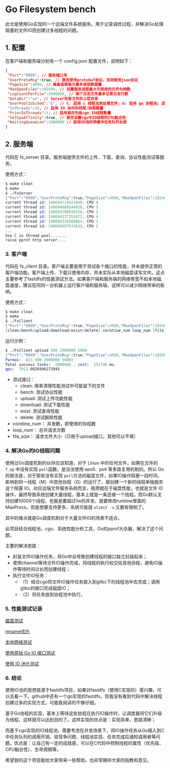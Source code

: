 # Go Filesystem bench

此仓是使用Go实现的一个远端文件系统服务。用于记录调优过程，并解决Go处理阻塞的文件IO而创建过多线程的问题。

## 1. 配置

在客户端和服务端分别有一个 config.json 配置文件，说明如下：

```json
{
 "Port":"9999", // 服务端口号
 "UserProtoMsg":true, // 是否使用protobuf协议，否则使用json协议
 "PageSize":4096, // 每条连接每次最多读取数据量
 "MaxOpenFiles":102400, // 设置服务进程最大可使用的文件句柄数
 "LogCountPerFile":2000000, // 单个日志文件最多记录日志行数
 "DataDir":"xx", // Server存放文件的上层目录
 "UserPoolIoSched":"G", // C: 启用 c 线程池来处理文件; G: 启用 go 协程池; 其他：不使用 IO 池
 "IoThreads":16, // 启用 IO 池中的线程/协程数量
 "PriorIoThreads":3, // 启用高优先级cgo IO线程数量
 "SetCpuAffinity":true, // 是否设置cgo中IO线程的CPU黏合性
 "WaitingQueueLen":1000000 // 启用IO池的带缓冲任务队列长度
}
```

## 2. 服务端

代码在 fs_server 目录。服务端提供文件的上传、下载、查询、协议性能测试等服务。

使用方式：

```s
$ make clean
$ make
$ ./FsServer 
{"Port":"9999","UserProtoMsg":true,"PageSize":4096,"MaxOpenFiles":102400,"LogCountPerFile":2000000,"DataDir":"/home/stephen/devcloud/DATADIR","UserPoolIoSched":"C","IoThreads":32,"PriorIoThreads":0,"SetCpuAffinity":true,"WaitingQueueLen":1000000}
current thread id: 140694714423040, CPU 0
current thread id: 140694689244928, CPU 3
current thread id: 140694706030336, CPU 1
current thread id: 140694337353472, CPU 4
current thread id: 140694320568064, CPU 1
current thread id: 140694697637632, CPU 2
...
Use C io thread pool.......
raise pprof http server....
```

### 3. 客户端

代码在 fs_client 目录。客户端主要是用于测试各个接口的性能，并未提供正常的客户端功能。客户端上传、下载只使用内存，并未实际从本地磁盘读写文件。这点主要参考了fastdfs的性能测试方法。如果客户端和服务端的网络带宽不如本地磁盘速度，建议在同同一台机器上运行客户端和服务端，这样可以减少网络带来的影响。

使用方式：

```s
$ make clean
$ make
$ ./FsClient
{"Port":"9999","UserProtoMsg":true,"PageSize":4096,"MaxOpenFiles":102400,"LogCountPerFile":2000000,"DataDir":"","UserPoolIoSched":"","IoThreads":0,"PriorIoThreads":0,"SetCpuAffinity":false,"WaitingQueueLen":0}
[clean/bench/upload/download/exist/delete] corotine_num loop_num [file_size]
```

运行示例：

```s
$ ./FsClient upload 500 2000000 5000
{"Port":"9999","UserProtoMsg":true,"PageSize":4096,"MaxOpenFiles":102400,"LogCountPerFile":2000000,"DataDir":"","UserPoolIoSched":"","IoThreads":0,"PriorIoThreads":0,"SetCpuAffinity":false,"WaitingQueueLen":0}
Parmas:  &{3 500 2000000 5000}
Total success tasks:  2000000 , cost:  252746 ms.
qps:  7913.0826996272945
```

- 测试接口：
  - clean: 用来清理性能测试中可能留下的文件
  - bench: 测试协议性能
  - upload: 测试上传功能性能
  - download: 测试下载性能
  - exist: 测试查询性能
  - delete: 测试删除性能
- corotine_num： 并发数，即使用的协程数
- loop_num： 总共请求次数
- file_size： 请求文件大小（只用于upload接口，其他可以不填）

### 4. 解决Go的IO线程问题

使用过Go调度机制的伙伴应该知道，对于 Linux 中的任何文件，如果在文件的 ```f_op``` 中没有实现 ```poll```函数，是没法使用 epoll、poll 等多路复用机制的。所以 Go 的做法是，对于那些没有实现 ```poll```方法的磁盘文件，如果IO操作阻塞一段时间，影响到同一线程（M）中其他协程（G）的运行了，就创建一个新的线程单独服务这个阻塞 IO。对应远端文件服务系统而言，瓶颈就在于磁盘性能，也就是文件 IO 操作，最终导致系统创建大量线程，基本上就是一条连接一个线程。而Go默认支持创建10000个线程，也就是要超过1w的并发，就要修改runtime里面的MaxProcs。但是想要支持更多，系统可能就 ```ulimit -u``` 又要有限制了。

其中的难点就是Go调度机制对于大量文件IO的场景不适合。

此项目结合线程池、cgo、系统性能分析工具、Go的pprof大杀器，解决了这个问题。

主要的解决思路：

- 封装文件IO操作任务，将Go中会导致创建线程的接口独立封装起来；
- 使用channel等待文件IO操作完成，将线程的执行权交给其他协程，避免IO操作等待时间过长而创建线程；
- 执行文件IO任务：
  - （1）结合cgo将文件IO操作任务放入到glibc下的线程池中去完成；调用glibc的接口完成磁盘IO；
  - （2）将任务放到协程池中执行。

### 5. 性能测试记录

[磁盘测试](bench_doc/disk.md)

[rename优化](optimize/rename.md)

[本地网络测试](bench_doc/peer.md)

[使用原始 Go IO 接口测试](bench_doc/bench_origin.md)

[使用 IO 池化测试](bench_doc/bench_cpool.md)

### 6. 结论

使用IO池的思想是源于fastdfs项目，如果对fastdfs（使用C实现的）感兴趣，可以去看一下。github中还有一个go实现的fastdfs，但我没有看到代码中解决线程创建过多的实现方式，可能我阅读的不够仔细。

基于Go协程的实现，基本上等待这些协程在执行IO操作时，让调度器将它们升级为线程，这样就可以达到目的了。这样实现的优点是：实现简单，思路清晰；

而基于cgo实现的IO线程池，需要考虑在并发场景下，将IO操作任务从Go插入到C中任务队列的调用开销、锁竞争问题、线程池实现、任务完成后通知调用者等问题。优点是：让自己有一定的成就感，可以在C代码中控制线程的属性（优先级、CPU黏合性）、生命周期等。

 希望我的这个项目能给大家带来一些帮助。也非常期待大家的指教和意见。
